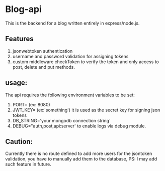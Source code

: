 # Blog-api
This is the backend for a blog written entirely in express/node.js.
## Features
1. jsonwebtoken authentication
2. username and password validation for assigning tokens
3. custom middleware checkToken to verify the token and only access to post, delete and put methods.
## usage:
The api requires the following environment variables to be set:
1. PORT= (ex: 8080)
2. JWT_KEY= (ex:'something') it is used as the secret key for signing json tokens
3. DB_STRING='your mongodb connection string'
4. DEBUG="auth,post,api:server' to enable logs via debug module.
## Caution:
Currently there is no route defined to add more users for the jsontoken validation, you have to manually add them to the database, PS: I may add such feature in future.